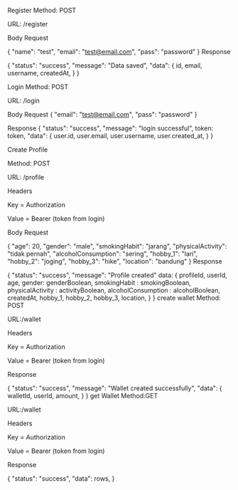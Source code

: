 Register
Method: POST

URL: /register

Body Request

{
  "name": "test",
  "email": "test@email.com",
  "pass": "password"
}
Response

{
  "status": "success",
  "message": "Data saved",
  "data": {
    id,
    email,
    username,
    createdAt,
  }
}

Login
Method: POST

URL: /login

Body Request
{
  "email": "test@email.com",
  "pass": "password"
}

Response
{
  "status": "success",
  "message": "login successful",
  token: token,
  "data": {
      user.id,
      user.email,
      user.username,
      user.created_at,
  }
}

Create Profile

Method: POST

URL: /profile

Headers

Key = Authorization

Value = Bearer (token from login)

Body Request

{
    "age": 20,
    "gender": "male",
    "smokingHabit": "jarang",
    "physicalActivity": "tidak pernah",
    "alcoholConsumption": "sering",
    "hobby_1": "lari",
    "hobby_2": "joging",
    "hobby_3": "hike",
    "location": "bandung"
}
Response

{
    "status": "success",
    "message": "Profile created"
    data: {
        profileId,
        userId,
        age,
        gender: genderBoolean,
        smokingHabit : smokingBoolean,
        physicalActivity : activityBoolean,
        alcoholConsumption : alcoholBoolean,
        createdAt,
        hobby_1,
        hobby_2,
        hobby_3,
        location,
    }
}
create wallet
Method: POST

URL:/wallet

Headers

Key = Authorization

Value = Bearer (token from login)

Response

{
    "status": "success",
    "message": "Wallet created successfully",
    "data": {
        walletId,
        userId,
        amount,
    }
}
get Wallet
Method:GET

URL:/wallet

Headers

Key = Authorization

Value = Bearer (token from login)

Response

{
    "status": "success",
    "data": rows,
}
